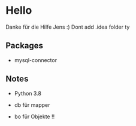# Hello
Danke für die Hilfe Jens :)
Dont add .idea folder ty 

## Packages
- mysql-connector

## Notes
- Python 3.8

- db für mapper
- bo für Objekte !!
